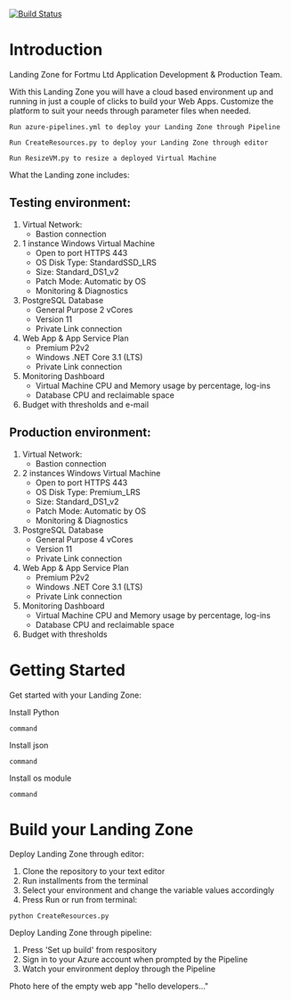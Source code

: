 [![Build Status](https://dev.azure.com/AcademyAzure2022/Fortmu%20Ltd%20-%20Group%203/_apis/build/status/FortmuDemo?branchName=master)](https://dev.azure.com/AcademyAzure2022/Fortmu%20Ltd%20-%20Group%203/_build/latest?definitionId=142&branchName=master)

# Introduction 
Landing Zone for Fortmu Ltd Application Development & Production Team.

With this Landing Zone you will have a cloud based environment up and running in just a couple of clicks to build your Web Apps. Customize the platform to suit your needs through parameter files when needed.
```
Run azure-pipelines.yml to deploy your Landing Zone through Pipeline

Run CreateResources.py to deploy your Landing Zone through editor

Run ResizeVM.py to resize a deployed Virtual Machine 
```

What the Landing zone includes:
## Testing environment:
1.	Virtual Network:
    + Bastion connection
2.	1 instance Windows Virtual Machine
    + Open to port HTTPS 443
    + OS Disk Type: StandardSSD_LRS
    + Size: Standard_DS1_v2
    + Patch Mode: Automatic by OS
    + Monitoring & Diagnostics
3.	PostgreSQL Database
    + General Purpose 2 vCores
    + Version 11
    + Private Link connection 
4.	Web App & App Service Plan
    + Premium P2v2
    + Windows .NET Core 3.1 (LTS)
    + Private Link connection
5. Monitoring Dashboard
    + Virtual Machine CPU and Memory usage by percentage, log-ins
    + Database CPU and reclaimable space
6. Budget with thresholds and e-mail

## Production environment:
1.	Virtual Network:
    + Bastion connection
2.	2 instances Windows Virtual Machine
    + Open to port HTTPS 443
    + OS Disk Type: Premium_LRS
    + Size: Standard_DS1_v2
    + Patch Mode: Automatic by OS
    + Monitoring & Diagnostics
3.	PostgreSQL Database
    + General Purpose 4 vCores
    + Version 11
    + Private Link connection 
4.	Web App & App Service Plan
    + Premium P2v2
    + Windows .NET Core 3.1 (LTS)
    + Private Link connection
5. Monitoring Dashboard
    + Virtual Machine CPU and Memory usage by percentage, log-ins
    + Database CPU and reclaimable space
6. Budget with thresholds

# Getting Started
Get started with your Landing Zone:
	
Install Python
```
command
```
Install json
```
command
```
Install os module
```
command
```

# Build your Landing Zone
Deploy Landing Zone through editor:
1.	Clone the repository to your text editor
2.	Run installments from the terminal
3.	Select your environment and change the variable values accordingly
4.	Press Run or run from terminal:
```
python CreateResources.py
```

Deploy Landing Zone through pipeline:
1.	Press 'Set up build' from respository
2.	Sign in to your Azure account when prompted by the Pipeline
3.	Watch your environment deploy through the Pipeline

Photo here of the empty web app "hello developers..."

